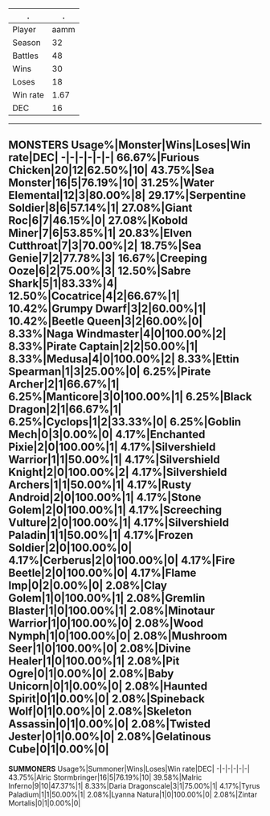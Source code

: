 .|.
-|-
Player|aamm
Season|32
Battles|48
Wins|30
Loses|18
Win rate|1.67
DEC|16
---
**MONSTERS**
Usage%|Monster|Wins|Loses|Win rate|DEC|
-|-|-|-|-|-|
66.67%|Furious Chicken|20|12|62.50%|10|
43.75%|Sea Monster|16|5|76.19%|10|
31.25%|Water Elemental|12|3|80.00%|8|
29.17%|Serpentine Soldier|8|6|57.14%|1|
27.08%|Giant Roc|6|7|46.15%|0|
27.08%|Kobold Miner|7|6|53.85%|1|
20.83%|Elven Cutthroat|7|3|70.00%|2|
18.75%|Sea Genie|7|2|77.78%|3|
16.67%|Creeping Ooze|6|2|75.00%|3|
12.50%|Sabre Shark|5|1|83.33%|4|
12.50%|Cocatrice|4|2|66.67%|1|
10.42%|Grumpy Dwarf|3|2|60.00%|1|
10.42%|Beetle Queen|3|2|60.00%|0|
8.33%|Naga Windmaster|4|0|100.00%|2|
8.33%|Pirate Captain|2|2|50.00%|1|
8.33%|Medusa|4|0|100.00%|2|
8.33%|Ettin Spearman|1|3|25.00%|0|
6.25%|Pirate Archer|2|1|66.67%|1|
6.25%|Manticore|3|0|100.00%|1|
6.25%|Black Dragon|2|1|66.67%|1|
6.25%|Cyclops|1|2|33.33%|0|
6.25%|Goblin Mech|0|3|0.00%|0|
4.17%|Enchanted Pixie|2|0|100.00%|1|
4.17%|Silvershield Warrior|1|1|50.00%|1|
4.17%|Silvershield Knight|2|0|100.00%|2|
4.17%|Silvershield Archers|1|1|50.00%|1|
4.17%|Rusty Android|2|0|100.00%|1|
4.17%|Stone Golem|2|0|100.00%|1|
4.17%|Screeching Vulture|2|0|100.00%|1|
4.17%|Silvershield Paladin|1|1|50.00%|1|
4.17%|Frozen Soldier|2|0|100.00%|0|
4.17%|Cerberus|2|0|100.00%|0|
4.17%|Fire Beetle|2|0|100.00%|0|
4.17%|Flame Imp|0|2|0.00%|0|
2.08%|Clay Golem|1|0|100.00%|1|
2.08%|Gremlin Blaster|1|0|100.00%|1|
2.08%|Minotaur Warrior|1|0|100.00%|0|
2.08%|Wood Nymph|1|0|100.00%|0|
2.08%|Mushroom Seer|1|0|100.00%|0|
2.08%|Divine Healer|1|0|100.00%|1|
2.08%|Pit Ogre|0|1|0.00%|0|
2.08%|Baby Unicorn|0|1|0.00%|0|
2.08%|Haunted Spirit|0|1|0.00%|0|
2.08%|Spineback Wolf|0|1|0.00%|0|
2.08%|Skeleton Assassin|0|1|0.00%|0|
2.08%|Twisted Jester|0|1|0.00%|0|
2.08%|Gelatinous Cube|0|1|0.00%|0|
---
**SUMMONERS**
Usage%|Summoner|Wins|Loses|Win rate|DEC|
-|-|-|-|-|-|
43.75%|Alric Stormbringer|16|5|76.19%|10|
39.58%|Malric Inferno|9|10|47.37%|1|
8.33%|Daria Dragonscale|3|1|75.00%|1|
4.17%|Tyrus Paladium|1|1|50.00%|1|
2.08%|Lyanna Natura|1|0|100.00%|0|
2.08%|Zintar Mortalis|0|1|0.00%|0|
